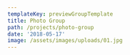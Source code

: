 ```yaml
---
templateKey: previewGroupTemplate
title: Photo Group
path: /projects/photo-group
date: '2018-05-17'
image: /assets/images/uploads/01.jpg
---
```


